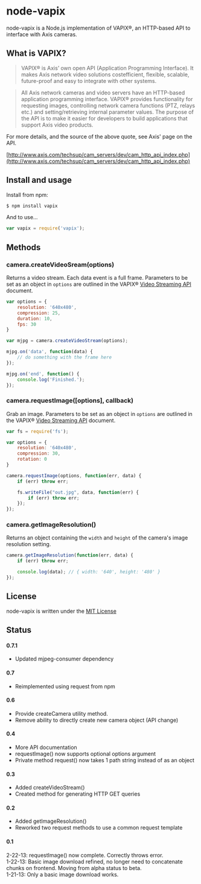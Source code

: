 # node-vapix

node-vapix is a Node.js implementation of VAPIX®, an HTTP-based API to
interface with Axis cameras.

## What is VAPIX?

> VAPIX® is Axis’ own open API (Application Programming Interface). It
> makes Axis network video solutions costefficient, flexible, scalable,
> future-proof and easy to integrate with other systems.

> All Axis network cameras and video servers have an HTTP-based
> application programming interface. VAPIX® provides functionality for
> requesting images, controlling network camera functions (PTZ, relays
> etc.) and setting/retrieving internal parameter values. The purpose
> of the API is to make it easier for developers to build applications
> that support Axis video products.

For more details, and the source of the above quote, see Axis' page on
the API.

[http://www.axis.com/techsup/cam_servers/dev/cam_http_api_index.php](http://www.axis.com/techsup/cam_servers/dev/cam_http_api_index.php)

## Install and usage

Install from npm:

``` bash
$ npm install vapix
```

And to use...

``` javascript
var vapix = require('vapix');
```

## Methods

### camera.createVideoSream(options)

Returns a video stream. Each data event is a full frame. Parameters to
be set as an object in `options` are outlined in the VAPIX®
[Video Streaming API](http://www.axis.com/files/manuals/vapix_video_streaming_48700_en_1208.pdf)
document.

``` javascript
var options = {
	resolution: '640x480',
	compression: 25,
	duration: 10,
	fps: 30
}

var mjpg = camera.createVideoStream(options);

mjpg.on('data', function(data) {
	// do something with the frame here
});

mjpg.on('end', function() {
	console.log('Finished.');
});
```

### camera.requestImage([options], callback)

Grab an image. Parameters to be set as an object in `options` are
outlined in the VAPIX® [Video Streaming API](http://www.axis.com/files/manuals/vapix_video_streaming_48700_en_1208.pdf)
document.

``` javascript
var fs = require('fs');

var options = {
	resolution: '640x480',
	compression: 30,
	rotation: 0
}

camera.requestImage(options, function(err, data) {
	if (err) throw err;

	fs.writeFile("out.jpg", data, function(err) {
		if (err) throw err;
	});
});
```

### camera.getImageResolution()

Returns an object containing the `width` and `height` of the camera's image
resolution setting.

``` javascript
camera.getImageResolution(function(err, data) {
	if (err) throw err;

	console.log(data); // { width: '640', height: '480' }
});
```

## License

node-vapix is written under the [MIT License](http://opensource.org/licenses/MIT)

## Status

#### 0.7.1
- Updated mjpeg-consumer dependency

#### 0.7
- Reimplemented using request from npm

#### 0.6
- Provide createCamera utility method.
- Remove ability to directly create new camera object (API change)

#### 0.4
- More API documentation
- requestImage() now supports optional options argument
- Private method request() now takes 1 path string instead of as an object

#### 0.3
- Added createVideoStream()
- Created method for generating HTTP GET queries

#### 0.2

- Added getImageResolution()
- Reworked two request methods to use a common request template

#### 0.1
2-22-13: requestImage() now complete. Correctly throws error.  
1-22-13: Basic image download refined, no longer need to concatenate
chunks on frontend. Moving from alpha status to beta.  
1-21-13: Only a basic image download works.  
